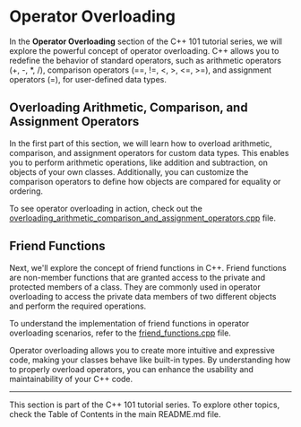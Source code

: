 # Operator Overloading

In the **Operator Overloading** section of the C++ 101 tutorial series, we will explore the powerful concept of operator overloading. C++ allows you to redefine the behavior of standard operators, such as arithmetic operators (+, -, *, /), comparison operators (==, !=, <, >, <=, >=), and assignment operators (=), for user-defined data types.

## Overloading Arithmetic, Comparison, and Assignment Operators

In the first part of this section, we will learn how to overload arithmetic, comparison, and assignment operators for custom data types. This enables you to perform arithmetic operations, like addition and subtraction, on objects of your own classes. Additionally, you can customize the comparison operators to define how objects are compared for equality or ordering.

To see operator overloading in action, check out the [overloading_arithmetic_comparison_and_assignment_operators.cpp](overloading_arithmetic_comparison_and_assignment_operators.cpp) file.

## Friend Functions

Next, we'll explore the concept of friend functions in C++. Friend functions are non-member functions that are granted access to the private and protected members of a class. They are commonly used in operator overloading to access the private data members of two different objects and perform the required operations.

To understand the implementation of friend functions in operator overloading scenarios, refer to the [friend_functions.cpp](friend_functions.cpp) file.

Operator overloading allows you to create more intuitive and expressive code, making your classes behave like built-in types. By understanding how to properly overload operators, you can enhance the usability and maintainability of your C++ code.

---
This section is part of the C++ 101 tutorial series. To explore other topics, check the Table of Contents in the main README.md file.